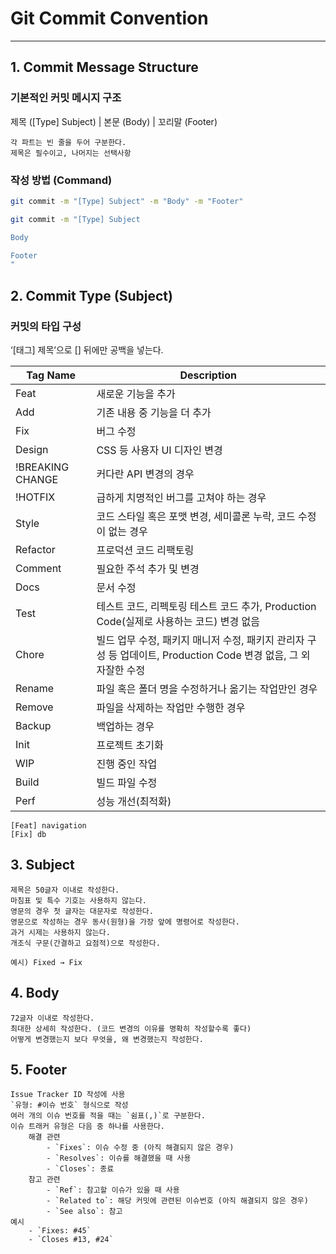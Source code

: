 # Git Commit Convention
---
## 1. Commit Message Structure
###  기본적인 커밋 메시지 구조
제목 ([Type] Subject) | 본문 (Body) | 꼬리말 (Footer)
    
    각 파트는 빈 줄을 두어 구분한다.  
    제목은 필수이고, 나머지는 선택사항
### 작성 방법 (Command)
```bash
git commit -m "[Type] Subject" -m "Body" -m "Footer"
```
```bash
git commit -m "[Type] Subject

Body

Footer
"
```
## 2. Commit Type (Subject)
### 커밋의 타입 구성
‘[태그] 제목’으로 [] 뒤에만 공백을 넣는다.

| Tag Name | Description |
| --- | --- |
| Feat | 새로운 기능을 추가 |
| Add | 기존 내용 중 기능을 더 추가 |
| Fix | 버그 수정 |
| Design | CSS 등 사용자 UI 디자인 변경 |
| !BREAKING CHANGE | 커다란 API 변경의 경우 |
| !HOTFIX | 급하게 치명적인 버그를 고쳐야 하는 경우 |
| Style | 코드 스타일 혹은 포맷 변경, 세미콜론 누락, 코드 수정이 없는 경우 |
| Refactor | 프로덕션 코드 리팩토링 |
| Comment | 필요한 주석 추가 및 변경 |
| Docs | 문서 수정 |
| Test | 테스트 코드, 리펙토링 테스트 코드 추가, Production Code(실제로 사용하는 코드) 변경 없음 |
| Chore | 빌드 업무 수정, 패키지 매니저 수정, 패키지 관리자 구성 등 업데이트, Production Code 변경 없음, 그 외 자잘한 수정 |
| Rename | 파일 혹은 폴더 명을 수정하거나 옮기는 작업만인 경우 |
| Remove | 파일을 삭제하는 작업만 수행한 경우 |
| Backup | 백업하는 경우 |
| Init | 프로젝트 초기화 |
| WIP | 진행 중인 작업 |
| Build | 빌드 파일 수정 |
| Perf | 성능 개선(최적화) |

```
[Feat] navigation
[Fix] db
```

## 3. Subject
    제목은 50글자 이내로 작성한다.
    마침표 및 특수 기호는 사용하지 않는다.
    영문의 경우 첫 글자는 대문자로 작성한다.
    영문으로 작성하는 경우 동사(원형)을 가장 앞에 명령어로 작성한다.
    과거 시제는 사용하지 않는다.
    개조식 구문(간결하고 요점적)으로 작성한다.
    
    예시) Fixed → Fix
    
## 4. Body
    72글자 이내로 작성한다.
    최대한 상세히 작성한다. (코드 변경의 이유를 명확히 작성할수록 좋다)
    어떻게 변경했는지 보다 무엇을, 왜 변경했는지 작성한다.

## 5. Footer
    Issue Tracker ID 작성에 사용
    `유형: #이슈 번호` 형식으로 작성
    여러 개의 이슈 번호를 적을 때는 `쉼표(,)`로 구분한다.
    이슈 트래커 유형은 다음 중 하나를 사용한다.
        해결 관련
            - `Fixes`: 이슈 수정 중 (아직 해결되지 않은 경우)
            - `Resolves`: 이슈를 해결했을 때 사용
            - `Closes`: 종료
        참고 관련
            - `Ref`: 참고할 이슈가 있을 때 사용
            - `Related to`: 해당 커밋에 관련된 이슈번호 (아직 해결되지 않은 경우)
            - `See also`: 참고
    예시
        - `Fixes: #45`
        - `Closes #13, #24`
